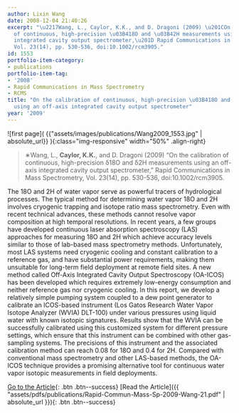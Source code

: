```yaml
---
author: Lixin Wang
date: 2008-12-04 21:40:26
excerpt: "\u2217Wang, L., Caylor, K.K., and D. Dragoni (2009) \u201COn the calibration
  of continuous, high-precision \u03B418O and \u03B42H measurements using an off-axis
  integrated cavity output spectrometer,\u201D Rapid Communications in Mass Spectrometry,
  Vol. 23(14), pp. 530-536, doi:10.1002/rcm3905."
id: 1553
portfolio-item-category:
- publications
portfolio-item-tag:
- '2008'
- Rapid Communications in Mass Spectrometry
- RCMS
title: "On the calibration of continuous, high-precision \u03B418O and \u03B42H measurements
  using an off-axis integrated cavity output spectrometer"
year: '2009'
---
```


![first page]( {{"assets/images/publications/Wang2009_1553.jpg" | absolute_url}} ){:class="img-responsive" width="50%" .align-right}

> ∗Wang, L., **Caylor, K.K.**, and D. Dragoni (2009) “On the calibration of continuous, high-precision δ18O and δ2H measurements using an off-axis integrated cavity output spectrometer,” Rapid Communications in Mass Spectrometry, Vol. 23(14), pp. 530-536, doi:10.1002/rcm3905.


The 18O and 2H of water vapor serve as powerful tracers of hydrological processes. The typical method for determining water vapor 18O and 2H involves cryogenic trapping and isotope ratio mass spectrometry. Even with recent technical advances, these methods cannot resolve vapor composition at high temporal resolutions. In recent years, a few groups have developed continuous laser absorption spectroscopy (LAS) approaches for measuring 18O and 2H which achieve accuracy levels similar to those of lab-based mass spectrometry methods. Unfortunately, most LAS systems need cryogenic cooling and constant calibration to a reference gas, and have substantial power requirements, making them unsuitable for long-term field deployment at remote field sites. A new method called Off-Axis Integrated Cavity Output Spectroscopy (OA-ICOS) has been developed which requires extremely low-energy consumption and neither reference gas nor cryogenic cooling. In this report, we develop a relatively simple pumping system coupled to a dew point generator to calibrate an ICOS-based instrument (Los Gatos Research Water Vapor Isotope Analyzer (WVIA) DLT-100) under various pressures using liquid water with known isotopic signatures. Results show that the WVIA can be successfully calibrated using this customized system for different pressure settings, which ensure that this instrument can be combined with other gas-sampling systems. The precisions of this instrument and the associated calibration method can reach 0.08 for 18O and 0.4 for 2H. Compared with conventional mass spectrometry and other LAS-based methods, the OA-ICOS technique provides a promising alternative tool for continuous water vapor isotopic measurements in field deployments.


[Go to the Article](http://dx.doi.org/10.1002/rcm.3905){: .btn .btn--success}
[Read the Article]({{ "assets/pdfs/publications/Rapid-Commun-Mass-Sp-2009-Wang-21.pdf" | absolute_url }}){: .btn .btn--success}
